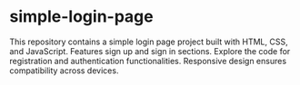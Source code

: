 # simple-login-page
This repository contains a simple login page project built with HTML, CSS, and JavaScript. Features sign up and sign in sections. Explore the code for registration and authentication functionalities. Responsive design ensures compatibility across devices.
